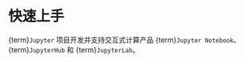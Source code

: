 # 快速上手

{term}`Jupyter` 项目开发并支持交互式计算产品 {term}`Jupyter Notebook`、{term}`JupyterHub` 和 {term}`JupyterLab`。
